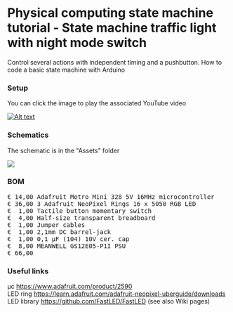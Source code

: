 # Physical computing state machine tutorial - State machine traffic light with night mode switch

Control several actions with independent timing and a pushbutton. How to code a basic state machine with Arduino

### Setup

You can click the image to play the associated YouTube video

[![Alt text](Assets/1b%20result.jpg)](https://www.youtube.com/watch?v=#######)

### Schematics

The schematic is in the "Assets" folder

![](Assets/1b%20schematic%201.png)

### BOM

<pre>
€ 14,00 Adafruit Metro Mini 328 5V 16MHz microcontroller
€ 36,00 3 Adafruit NeoPixel Rings 16 x 5050 RGB LED
€  1,00 Tactile button momentary switch
€  4,00 Half-size transparent breadboard
€  1,00 Jumper cables
€  1,00 2,1mm DC barrel-jack
€  1,00 0,1 µF (104) 10V cer. cap
€  8,00 MEANWELL GS12E05-P1I PSU
€ 66,00
</pre>  

### Useful links  

μc https://www.adafruit.com/product/2590  
LED ring https://learn.adafruit.com/adafruit-neopixel-uberguide/downloads  
LED library https://github.com/FastLED/FastLED (see also Wiki pages)  
